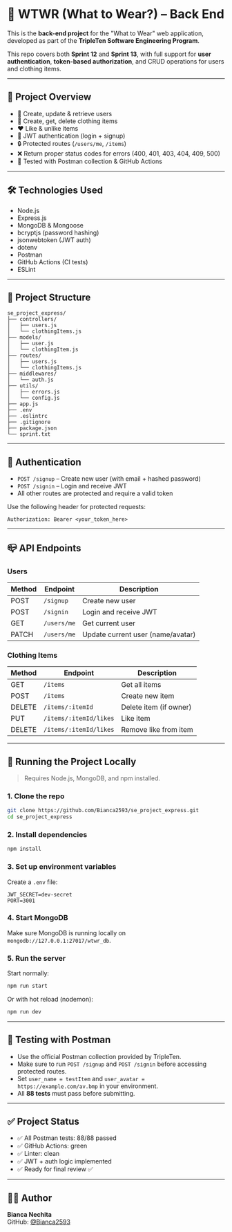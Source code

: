 # 👗 WTWR (What to Wear?) – Back End

This is the **back-end project** for the "What to Wear" web application, developed as part of the **TripleTen Software Engineering Program**.

This repo covers both **Sprint 12** and **Sprint 13**, with full support for **user authentication**, **token-based authorization**, and CRUD operations for users and clothing items.

---

## 🚀 Project Overview

- 👤 Create, update & retrieve users  
- 🧥 Create, get, delete clothing items  
- ❤️ Like & unlike items  
- 🔐 JWT authentication (login + signup)  
- 🔒 Protected routes (`/users/me`, `/items`)  
- ❌ Return proper status codes for errors (400, 401, 403, 404, 409, 500)  
- 🧪 Tested with Postman collection & GitHub Actions  

---

## 🛠 Technologies Used

- Node.js  
- Express.js  
- MongoDB & Mongoose  
- bcryptjs (password hashing)  
- jsonwebtoken (JWT auth)  
- dotenv  
- Postman  
- GitHub Actions (CI tests)  
- ESLint  

---

## 📁 Project Structure

```
se_project_express/
├── controllers/
│   ├── users.js
│   └── clothingItems.js
├── models/
│   ├── user.js
│   └── clothingItem.js
├── routes/
│   ├── users.js
│   └── clothingItems.js
├── middlewares/
│   └── auth.js
├── utils/
│   ├── errors.js
│   └── config.js
├── app.js
├── .env
├── .eslintrc
├── .gitignore
├── package.json
└── sprint.txt
```

---

## 🔐 Authentication

- `POST /signup` – Create new user (with email + hashed password)  
- `POST /signin` – Login and receive JWT  
- All other routes are protected and require a valid token  

Use the following header for protected requests:

```
Authorization: Bearer <your_token_here>
```

---

## 📪 API Endpoints

### Users

| Method | Endpoint         | Description                     |
|--------|------------------|---------------------------------|
| POST   | `/signup`        | Create new user                 |
| POST   | `/signin`        | Login and receive JWT           |
| GET    | `/users/me`      | Get current user                |
| PATCH  | `/users/me`      | Update current user (name/avatar) |

### Clothing Items

| Method | Endpoint               | Description                    |
|--------|------------------------|--------------------------------|
| GET    | `/items`               | Get all items                  |
| POST   | `/items`               | Create new item                |
| DELETE | `/items/:itemId`       | Delete item (if owner)         |
| PUT    | `/items/:itemId/likes` | Like item                      |
| DELETE | `/items/:itemId/likes` | Remove like from item          |

---

## 🧪 Running the Project Locally

> Requires Node.js, MongoDB, and npm installed.

### 1. Clone the repo

```bash
git clone https://github.com/Bianca2593/se_project_express.git
cd se_project_express
```

### 2. Install dependencies

```bash
npm install
```

### 3. Set up environment variables

Create a `.env` file:

```env
JWT_SECRET=dev-secret
PORT=3001
```

### 4. Start MongoDB

Make sure MongoDB is running locally on `mongodb://127.0.0.1:27017/wtwr_db`.

### 5. Run the server

Start normally:

```bash
npm run start
```

Or with hot reload (nodemon):

```bash
npm run dev
```

---

## 🧪 Testing with Postman

- Use the official Postman collection provided by TripleTen.  
- Make sure to run `POST /signup` and `POST /signin` before accessing protected routes.  
- Set `user_name = testItem` and `user_avatar = https://example.com/av.bmp` in your environment.  
- All **88 tests** must pass before submitting.  

---

## ✅ Project Status

- ✅ All Postman tests: 88/88 passed  
- ✅ GitHub Actions: green  
- ✅ Linter: clean  
- ✅ JWT + auth logic implemented  
- ✅ Ready for final review ✅  

---

## 🧑‍💻 Author

**Bianca Nechita**  
GitHub: [@Bianca2593](https://github.com/Bianca2593)

